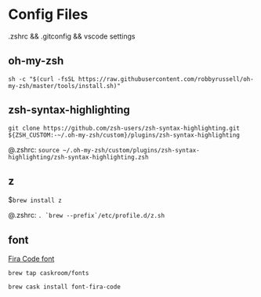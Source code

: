 # Config Files
.zshrc && .gitconfig && vscode settings

## oh-my-zsh

`sh -c "$(curl -fsSL https://raw.githubusercontent.com/robbyrussell/oh-my-zsh/master/tools/install.sh)"`

## zsh-syntax-highlighting

`git clone https://github.com/zsh-users/zsh-syntax-highlighting.git ${ZSH_CUSTOM:-~/.oh-my-zsh/custom}/plugins/zsh-syntax-highlighting`

@.zshrc: `source ~/.oh-my-zsh/custom/plugins/zsh-syntax-highlighting/zsh-syntax-highlighting.zsh`


## z

$`brew install z`

@.zshrc: ``. `brew --prefix`/etc/profile.d/z.sh``

## font
[Fira Code font](https://github.com/tonsky/FiraCode)

`brew tap caskroom/fonts`

`brew cask install font-fira-code`
